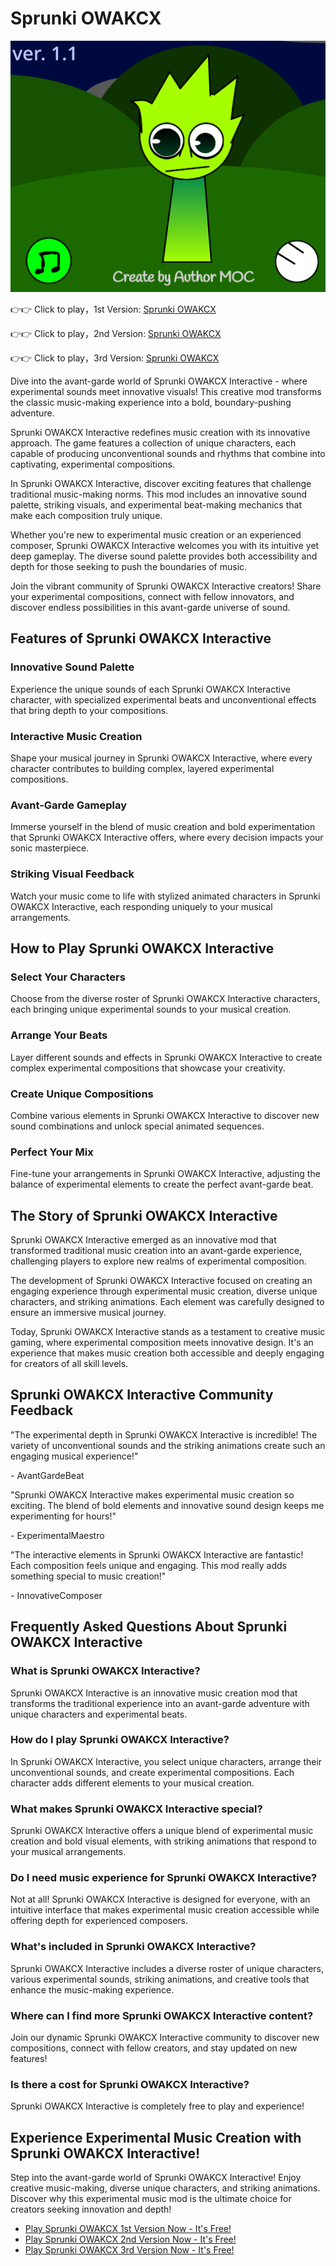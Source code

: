 # Sprunki OWAKCX

![Sprunki OWAKCX](https://raw.githubusercontent.com/sprunkiscrunkly/sprunki-owakcx/refs/heads/main/sprunki-owakcx.png "Sprunki OWAKCX")

👉👉 Click to play，1st Version: [Sprunki OWAKCX](https://sprunksters.com/sprunki-owakcx/ "Sprunki OWAKCX")

👉👉 Click to play，2nd Version: [Sprunki OWAKCX](https://sprunkiscrunkly.com/sprunki-owakcx/ "Sprunki OWAKCX")

👉👉 Click to play，3rd Version: [Sprunki OWAKCX](https://sprunkipyramixed.com/sprunki-owakcx/ "Sprunki OWAKCX")

Dive into the avant-garde world of Sprunki OWAKCX Interactive - where experimental sounds meet innovative visuals! This creative mod transforms the classic music-making experience into a bold, boundary-pushing adventure.

Sprunki OWAKCX Interactive redefines music creation with its innovative approach. The game features a collection of unique characters, each capable of producing unconventional sounds and rhythms that combine into captivating, experimental compositions.

In Sprunki OWAKCX Interactive, discover exciting features that challenge traditional music-making norms. This mod includes an innovative sound palette, striking visuals, and experimental beat-making mechanics that make each composition truly unique.

Whether you're new to experimental music creation or an experienced composer, Sprunki OWAKCX Interactive welcomes you with its intuitive yet deep gameplay. The diverse sound palette provides both accessibility and depth for those seeking to push the boundaries of music.

Join the vibrant community of Sprunki OWAKCX Interactive creators! Share your experimental compositions, connect with fellow innovators, and discover endless possibilities in this avant-garde universe of sound.

## Features of Sprunki OWAKCX Interactive

### Innovative Sound Palette

Experience the unique sounds of each Sprunki OWAKCX Interactive character, with specialized experimental beats and unconventional effects that bring depth to your compositions.

### Interactive Music Creation

Shape your musical journey in Sprunki OWAKCX Interactive, where every character contributes to building complex, layered experimental compositions.

### Avant-Garde Gameplay

Immerse yourself in the blend of music creation and bold experimentation that Sprunki OWAKCX Interactive offers, where every decision impacts your sonic masterpiece.

### Striking Visual Feedback

Watch your music come to life with stylized animated characters in Sprunki OWAKCX Interactive, each responding uniquely to your musical arrangements.

## How to Play Sprunki OWAKCX Interactive

### Select Your Characters

Choose from the diverse roster of Sprunki OWAKCX Interactive characters, each bringing unique experimental sounds to your musical creation.

### Arrange Your Beats

Layer different sounds and effects in Sprunki OWAKCX Interactive to create complex experimental compositions that showcase your creativity.

### Create Unique Compositions

Combine various elements in Sprunki OWAKCX Interactive to discover new sound combinations and unlock special animated sequences.

### Perfect Your Mix

Fine-tune your arrangements in Sprunki OWAKCX Interactive, adjusting the balance of experimental elements to create the perfect avant-garde beat.

## The Story of Sprunki OWAKCX Interactive

Sprunki OWAKCX Interactive emerged as an innovative mod that transformed traditional music creation into an avant-garde experience, challenging players to explore new realms of experimental composition.

The development of Sprunki OWAKCX Interactive focused on creating an engaging experience through experimental music creation, diverse unique characters, and striking animations. Each element was carefully designed to ensure an immersive musical journey.

Today, Sprunki OWAKCX Interactive stands as a testament to creative music gaming, where experimental composition meets innovative design. It's an experience that makes music creation both accessible and deeply engaging for creators of all skill levels.

## Sprunki OWAKCX Interactive Community Feedback

"The experimental depth in Sprunki OWAKCX Interactive is incredible! The variety of unconventional sounds and the striking animations create such an engaging musical experience!"

\- AvantGardeBeat

"Sprunki OWAKCX Interactive makes experimental music creation so exciting. The blend of bold elements and innovative sound design keeps me experimenting for hours!"

\- ExperimentalMaestro

"The interactive elements in Sprunki OWAKCX Interactive are fantastic! Each composition feels unique and engaging. This mod really adds something special to music creation!"

\- InnovativeComposer

## Frequently Asked Questions About Sprunki OWAKCX Interactive

### What is Sprunki OWAKCX Interactive?

Sprunki OWAKCX Interactive is an innovative music creation mod that transforms the traditional experience into an avant-garde adventure with unique characters and experimental beats.

### How do I play Sprunki OWAKCX Interactive?

In Sprunki OWAKCX Interactive, you select unique characters, arrange their unconventional sounds, and create experimental compositions. Each character adds different elements to your musical creation.

### What makes Sprunki OWAKCX Interactive special?

Sprunki OWAKCX Interactive offers a unique blend of experimental music creation and bold visual elements, with striking animations that respond to your musical arrangements.

### Do I need music experience for Sprunki OWAKCX Interactive?

Not at all! Sprunki OWAKCX Interactive is designed for everyone, with an intuitive interface that makes experimental music creation accessible while offering depth for experienced composers.

### What's included in Sprunki OWAKCX Interactive?

Sprunki OWAKCX Interactive includes a diverse roster of unique characters, various experimental sounds, striking animations, and creative tools that enhance the music-making experience.

### Where can I find more Sprunki OWAKCX Interactive content?

Join our dynamic Sprunki OWAKCX Interactive community to discover new compositions, connect with fellow creators, and stay updated on new features!

### Is there a cost for Sprunki OWAKCX Interactive?

Sprunki OWAKCX Interactive is completely free to play and experience!

## Experience Experimental Music Creation with Sprunki OWAKCX Interactive!

Step into the avant-garde world of Sprunki OWAKCX Interactive! Enjoy creative music-making, diverse unique characters, and striking animations. Discover why this experimental music mod is the ultimate choice for creators seeking innovation and depth!

- [Play Sprunki OWAKCX 1st Version Now - It's Free!](https://sprunksters.com/sprunki-owakcx/)
- [Play Sprunki OWAKCX 2nd Version Now - It's Free!](https://sprunkiscrunkly.com/sprunki-owakcx/)
- [Play Sprunki OWAKCX 3rd Version Now - It's Free!](https://sprunkipyramixed.com/sprunki-owakcx/)
